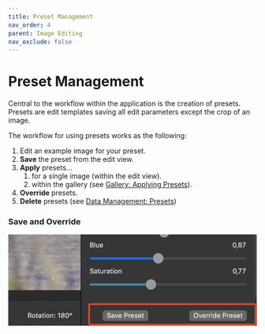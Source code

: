 ```yaml
---
title: Preset Management
nav_order: 4
parent: Image Editing
nav_exclude: false
---
```

# Preset Management
Central to the workflow within the application is the creation of presets. Presets are edit templates saving all edit parameters except the crop of an image.

The workflow for using presets works as the following:
1. Edit an example image for your preset.
2. **Save** the preset from the edit view.
3. **Apply** presets...
   1. for a single image (within the edit view).
   2. within the gallery (see [Gallery: Applying Presets](/docs/gallery.html#applying-presets)).
4. **Override** presets.
5. **Delete** presets (see [Data Management: Presets](/docs/data_management.html))

### Save and Override

![Save and Override Presets](/assets/images/preset_save_ovr.png)
